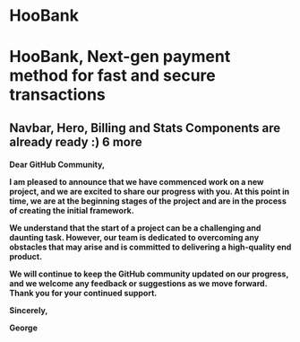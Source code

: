 # HooBank
<h1> HooBank,  Next-gen payment method for fast and secure transactions </h1>
<h2>Navbar, Hero, Billing and Stats Components are already ready :) 6 more</h2>
<h4>Dear GitHub Community,

I am pleased to announce that we have commenced work on a new project, and we are excited to share our progress with you. At this point in time, we are at the beginning stages of the project and are in the process of creating the initial framework.

We understand that the start of a project can be a challenging and daunting task. However, our team is dedicated to overcoming any obstacles that may arise and is committed to delivering a high-quality end product.

We will continue to keep the GitHub community updated on our progress, and we welcome any feedback or suggestions as we move forward. Thank you for your continued support.

Sincerely,

George
</h4>

